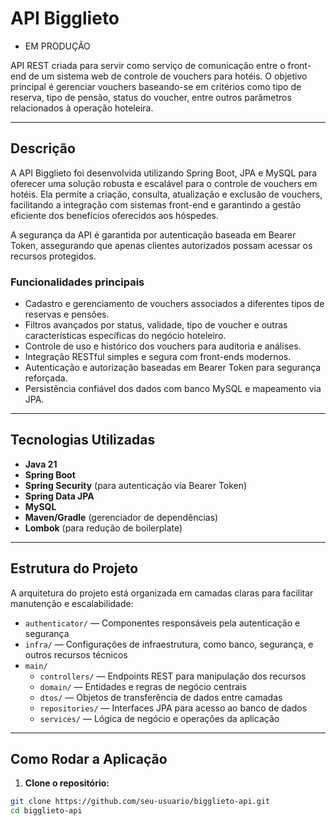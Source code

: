 # API Bigglieto

- EM PRODUÇÃO

API REST criada para servir como serviço de comunicação entre o front-end de um sistema web de controle de vouchers para hotéis. O objetivo principal é gerenciar vouchers baseando-se em critérios como tipo de reserva, tipo de pensão, status do voucher, entre outros parâmetros relacionados à operação hoteleira.

---

## Descrição

A API Bigglieto foi desenvolvida utilizando Spring Boot, JPA e MySQL para oferecer uma solução robusta e escalável para o controle de vouchers em hotéis. Ela permite a criação, consulta, atualização e exclusão de vouchers, facilitando a integração com sistemas front-end e garantindo a gestão eficiente dos benefícios oferecidos aos hóspedes.

A segurança da API é garantida por autenticação baseada em Bearer Token, assegurando que apenas clientes autorizados possam acessar os recursos protegidos.

### Funcionalidades principais

- Cadastro e gerenciamento de vouchers associados a diferentes tipos de reservas e pensões.
- Filtros avançados por status, validade, tipo de voucher e outras características específicas do negócio hoteleiro.
- Controle de uso e histórico dos vouchers para auditoria e análises.
- Integração RESTful simples e segura com front-ends modernos.
- Autenticação e autorização baseadas em Bearer Token para segurança reforçada.
- Persistência confiável dos dados com banco MySQL e mapeamento via JPA.

---

## Tecnologias Utilizadas

- **Java 21**
- **Spring Boot**
- **Spring Security** (para autenticação via Bearer Token)
- **Spring Data JPA**
- **MySQL**
- **Maven/Gradle** (gerenciador de dependências)
- **Lombok** (para redução de boilerplate)

---

## Estrutura do Projeto

A arquitetura do projeto está organizada em camadas claras para facilitar manutenção e escalabilidade:

- `authenticator/` — Componentes responsáveis pela autenticação e segurança
- `infra/` — Configurações de infraestrutura, como banco, segurança, e outros recursos técnicos
- `main/`
  - `controllers/` — Endpoints REST para manipulação dos recursos
  - `domain/` — Entidades e regras de negócio centrais
  - `dtos/` — Objetos de transferência de dados entre camadas
  - `repositories/` — Interfaces JPA para acesso ao banco de dados
  - `services/` — Lógica de negócio e operações da aplicação

---

## Como Rodar a Aplicação

1. **Clone o repositório:**

```bash
git clone https://github.com/seu-usuario/bigglieto-api.git
cd bigglieto-api
